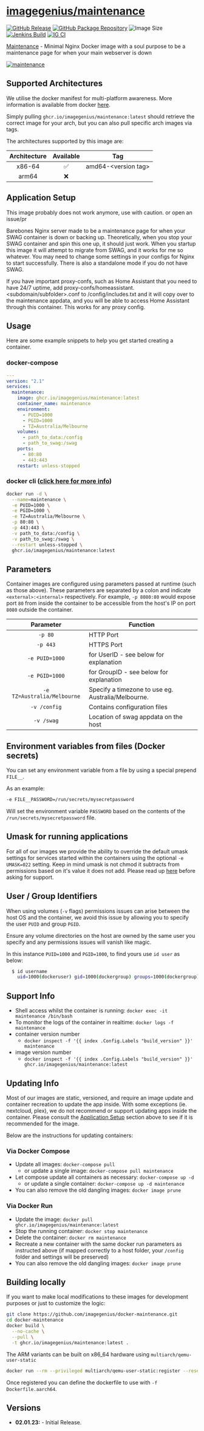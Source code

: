 <!-- DO NOT EDIT THIS FILE MANUALLY  -->

# [imagegenius/maintenance](https://github.com/imagegenius/docker-maintenance)

[![GitHub Release](https://img.shields.io/github/release/imagegenius/docker-maintenance.svg?color=007EC6&labelColor=555555&logoColor=ffffff&style=for-the-badge&logo=github)](https://github.com/imagegenius/docker-maintenance/releases)
[![GitHub Package Repository](https://img.shields.io/static/v1.svg?color=007EC6&labelColor=555555&logoColor=ffffff&style=for-the-badge&label=imagegenius.io&message=GitHub%20Package&logo=github)](https://github.com/imagegenius/docker-maintenance/packages)
![Image Size](https://img.shields.io/docker/image-size/imagegenius/maintenance/latest.svg?color=007EC6&labelColor=555555&logoColor=ffffff&style=for-the-badge&logo=docker)
[![Jenkins Build](https://img.shields.io/jenkins/build?labelColor=555555&logoColor=ffffff&style=for-the-badge&jobUrl=https%3A%2F%2Fci.imagegenius.io%2Fjob%2FDocker-Pipeline-Builders%2Fjob%2Fdocker-maintenance%2Fjob%2Fmain%2F&logo=jenkins)](https://ci.imagegenius.io/job/Docker-Pipeline-Builders/job/docker-maintenance/job/main/)
[![IG CI](https://img.shields.io/badge/dynamic/yaml?color=007EC6&labelColor=555555&logoColor=ffffff&style=for-the-badge&label=CI&query=CI&url=https%3A%2F%2Fci-tests.imagegenius.io%2Fimagegenius%2Fmaintenance%2Flatest%2Fci-status.yml)](https://ci-tests.imagegenius.io/imagegenius/maintenance/latest/index.html)

[Maintenance](https://imagegenius/docker-maintenance/) - Minimal Nginx Docker image with a soul purpose to be a maintenance page for when your main webserver is down

[![maintenance](https://avatars.githubusercontent.com/u/121947548?s=200&v=4)](https://imagegenius/docker-maintenance/)

## Supported Architectures

We utilise the docker manifest for multi-platform awareness. More information is available from docker [here](https://github.com/docker/distribution/blob/master/docs/spec/manifest-v2-2.md#manifest-list).

Simply pulling `ghcr.io/imagegenius/maintenance:latest` should retrieve the correct image for your arch, but you can also pull specific arch images via tags.

The architectures supported by this image are:

| Architecture | Available | Tag |
| :----: | :----: | ---- |
| x86-64 | ✅ | amd64-\<version tag\> |
| arm64 | ❌ | |

## Application Setup

This image probably does not work anymore, use with caution. or open an issue/pr

Barebones Nginx server made to be a maintenance page for when your SWAG container is down or backing up. Theoretically, when you stop your SWAG container and spin this one up, it should just work. When you startup this image it will attempt to migrate from SWAG, and it works for me so whatever. You may need to change some settings in your configs for Nginx to start successfully. There is also a standalone mode if you do not have SWAG.

If you have important proxy-confs, such as Home Assistant that you need to have 24/7 uptime, add proxy-confs/homeassistant.<subdomain/subfolder>.conf to /config/includes.txt and it will copy over to the maintenance appdata, and you will be able to access Home Assistant through this container. This works for any proxy config.

## Usage

Here are some example snippets to help you get started creating a container.

### docker-compose

```yaml
---
version: "2.1"
services:
  maintenance:
    image: ghcr.io/imagegenius/maintenance:latest
    container_name: maintenance
    environment:
      - PUID=1000
      - PGID=1000
      - TZ=Australia/Melbourne
    volumes:
      - path_to_data:/config
      - path_to_swag:/swag
    ports:
      - 80:80
      - 443:443
    restart: unless-stopped
```

### docker cli ([click here for more info](https://docs.docker.com/engine/reference/commandline/cli/))

```bash
docker run -d \
  --name=maintenance \
  -e PUID=1000 \
  -e PGID=1000 \
  -e TZ=Australia/Melbourne \
  -p 80:80 \
  -p 443:443 \
  -v path_to_data:/config \
  -v path_to_swag:/swag \
  --restart unless-stopped \
  ghcr.io/imagegenius/maintenance:latest
```

## Parameters

Container images are configured using parameters passed at runtime (such as those above). These parameters are separated by a colon and indicate `<external>:<internal>` respectively. For example, `-p 8080:80` would expose port `80` from inside the container to be accessible from the host's IP on port `8080` outside the container.

| Parameter | Function |
| :----: | --- |
| `-p 80` | HTTP Port |
| `-p 443` | HTTPS Port |
| `-e PUID=1000` | for UserID - see below for explanation |
| `-e PGID=1000` | for GroupID - see below for explanation |
| `-e TZ=Australia/Melbourne` | Specify a timezone to use eg. Australia/Melbourne. |
| `-v /config` | Contains configuration files |
| `-v /swag` | Location of swag appdata on the host |

## Environment variables from files (Docker secrets)

You can set any environment variable from a file by using a special prepend `FILE__`.

As an example:

```bash
-e FILE__PASSWORD=/run/secrets/mysecretpassword
```

Will set the environment variable `PASSWORD` based on the contents of the `/run/secrets/mysecretpassword` file.

## Umask for running applications

For all of our images we provide the ability to override the default umask settings for services started within the containers using the optional `-e UMASK=022` setting.
Keep in mind umask is not chmod it subtracts from permissions based on it's value it does not add. Please read up [here](https://en.wikipedia.org/wiki/Umask) before asking for support.

## User / Group Identifiers

When using volumes (`-v` flags) permissions issues can arise between the host OS and the container, we avoid this issue by allowing you to specify the user `PUID` and group `PGID`.

Ensure any volume directories on the host are owned by the same user you specify and any permissions issues will vanish like magic.

In this instance `PUID=1000` and `PGID=1000`, to find yours use `id user` as below:

```bash
  $ id username
    uid=1000(dockeruser) gid=1000(dockergroup) groups=1000(dockergroup)
```

## Support Info

* Shell access whilst the container is running: `docker exec -it maintenance /bin/bash`
* To monitor the logs of the container in realtime: `docker logs -f maintenance`
* container version number
  * `docker inspect -f '{{ index .Config.Labels "build_version" }}' maintenance`
* image version number
  * `docker inspect -f '{{ index .Config.Labels "build_version" }}' ghcr.io/imagegenius/maintenance:latest`

## Updating Info

Most of our images are static, versioned, and require an image update and container recreation to update the app inside. With some exceptions (ie. nextcloud, plex), we do not recommend or support updating apps inside the container. Please consult the [Application Setup](#application-setup) section above to see if it is recommended for the image.

Below are the instructions for updating containers:

### Via Docker Compose

* Update all images: `docker-compose pull`
  * or update a single image: `docker-compose pull maintenance`
* Let compose update all containers as necessary: `docker-compose up -d`
  * or update a single container: `docker-compose up -d maintenance`
* You can also remove the old dangling images: `docker image prune`

### Via Docker Run

* Update the image: `docker pull ghcr.io/imagegenius/maintenance:latest`
* Stop the running container: `docker stop maintenance`
* Delete the container: `docker rm maintenance`
* Recreate a new container with the same docker run parameters as instructed above (if mapped correctly to a host folder, your `/config` folder and settings will be preserved)
* You can also remove the old dangling images: `docker image prune`

## Building locally

If you want to make local modifications to these images for development purposes or just to customize the logic:

```bash
git clone https://github.com/imagegenius/docker-maintenance.git
cd docker-maintenance
docker build \
  --no-cache \
  --pull \
  -t ghcr.io/imagegenius/maintenance:latest .
```

The ARM variants can be built on x86_64 hardware using `multiarch/qemu-user-static`

```bash
docker run --rm --privileged multiarch/qemu-user-static:register --reset
```

Once registered you can define the dockerfile to use with `-f Dockerfile.aarch64`.

## Versions

* **02.01.23:** - Initial Release.
